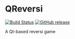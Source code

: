 # QReversi
[![Build Status](https://travis-ci.org/X1aomu/QReversi.svg?branch=master)](https://travis-ci.org/X1aomu/QReversi)
[![GitHub release](https://img.shields.io/github/release/X1aomu/Qreversi.svg)](https://github.com/X1aomu/QReversi/releases)

A Qt-based reversi game
